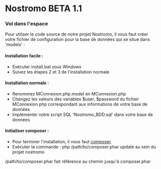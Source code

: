 # Nostromo BETA 1.1
### Vol dans l'espace
Pour utiliser le code source de notre projet Nostromo, il vous faut créer votre fichier de configuration pour la base de données qui se situe dans 'models' :
 
#### Installation facile :
 - Exécuter install.bat sous Windows
 - Suivez les étapes 2 et 3 de l'installation normale

#### Installation normale : 
 - Renommez MConnexion.php.model en MConnexion.php
 - Changez les valeurs des variables $user, $password du fichier MConnexion.php correspondant aux informations de votre base de données
 - Implémenter notre script SQL 'Nostromo_BDD.sql' dans votre base de données

#### Initialiser composer :
 - Pour terminer l'installation, il vous faut [composer].
 - Exécuter la commande : php /path/to/composer.phar update au sein du projet nostromo

/path/to/composer.phar fait référence au chemin jusqu'à composer.phar
 
 
[composer]: https://getcomposer.org/download/
